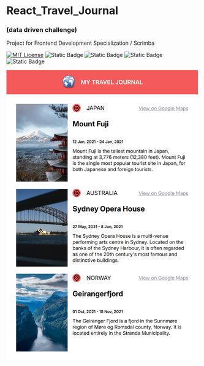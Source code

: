 # React_Travel_Journal 
### (data driven challenge)
Project for Frontend Development Specialization / Scrimba


[![MIT License](https://img.shields.io/badge/License-MIT-green.svg)](https://choosealicense.com/licenses/mit/)
![Static Badge](https://img.shields.io/badge/HTML5-%23f06529)
![Static Badge](https://img.shields.io/badge/CSS3-%232965f1)
![Static Badge](https://img.shields.io/badge/Javascript-%23f0db4f)
![Static Badge](https://img.shields.io/badge/React-%2361DBFB)

<div>
  <img src="./src/assets/screenshot.jpg" width=500>
</div>
